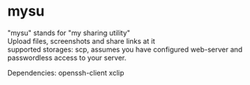 # mysu
"mysu" stands for "my sharing utility"<br>
Upload files, screenshots and share links at it<br>
supported storages: scp, assumes you have configured web-server and passwordless access to your server.

Dependencies:
openssh-client
xclip
